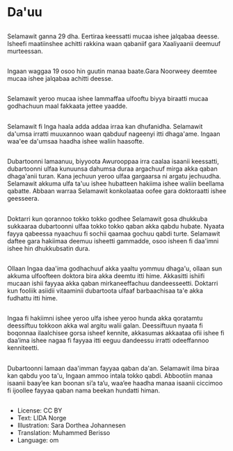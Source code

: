 # Da'uu

##
Selamawit ganna 29 dha. Eertiraa keessatti mucaa ishee jalqabaa deesse. Isheefi maatiinshee achitti rakkina waan qabaniif gara Xaaliyaanii deemuuf murteessan.

##
Ingaan waggaa 19 osoo hin guutin manaa baate.Gara Noorweey deemtee mucaa ishee jalqabaa achitti deesse.

##
Selamawit yeroo mucaa ishee lammaffaa ulfooftu biyya biraatti mucaa godhachuun maal fakkaata jettee yaadde.

##
Selamawit fi Inga haala adda addaa irraa kan dhufanidha. Selamawit da'umsa irratti muuxannoo waan qabduuf nageenyi itti dhaga'ame. Ingaan waa'ee da'umsaa haadha ishee waliin haasofte.

##
Dubartoonni lamaanuu, biyyoota Awurooppaa irra caalaa isaanii keessatti, dubartoonni ulfaa kunuunsa dahumsa duraa argachuuf mirga akka qaban dhaga'anii turan. Kana jechuun yeroo ulfaa gargaarsa ni argatu jechuudha. Selamawit akkuma ulfa ta'uu ishee hubatteen hakiima ishee waliin beellama qabatte. Abbaan warraa Selamawit konkolaataa oofee gara doktoraatti ishee geesseera.

##
Doktarri kun qorannoo tokko tokko godhee Selamawit gosa dhukkuba sukkaaraa dubartoonni ulfaa tokko tokko qaban akka qabdu hubate. Nyaata fayya qabeessa nyaachuu fi sochii qaamaa gochuu qabdi turte. Selamawit daftee gara hakiimaa deemuu isheetti gammadde, osoo isheen fi daa'imni ishee hin dhukkubsatin dura.

##
Ollaan Ingaa daa'ima godhachuuf akka yaaltu yommuu dhaga'u, ollaan sun akkuma ulfoofteen doktora bira akka deemtu itti hime. Akkasitti ishiifi mucaan ishii fayyaa akka qaban mirkaneeffachuu dandeesseetti. Doktarri kun fooliik asiidii vitaaminii dubartoota ulfaaf barbaachisaa ta'e akka fudhattu itti hime.

##
Ingaa fi hakiimni ishee yeroo ulfa ishee yeroo hunda akka qoratamtu deessiftuu tokkoon akka wal argitu walii galan. Deessiftuun nyaata fi boqonnaa ilaalchisee gorsa isheef kennite, akkasumas akkaataa ofii ishee fi daa’ima ishee nagaa fi fayyaa itti eeguu dandeessu irratti odeeffannoo kenniteetti.

##
Dubartoonni lamaan daa'imman fayyaa qaban da'an. Selamawit ilma biraa kan qabdu yoo ta'u, Ingaan ammoo intala tokko qabdi. Abbootiin manaa isaanii baayʼee kan boonan siʼa taʼu, waaʼee haadha manaa isaanii ciccimoo fi ijoollee fayyaa qaban nama beekan hundatti himan.

##
* License: CC BY
* Text: LIDA Norge
* Illustration: Sara Dorthea Johannesen
* Translation: Muhammed Berisso
* Language: om
